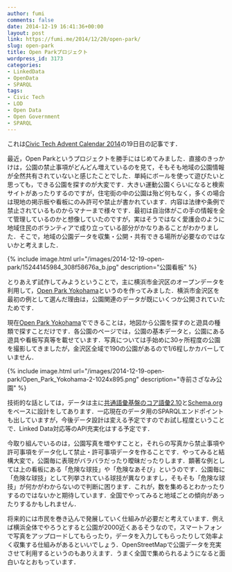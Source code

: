 ```yaml
---
author: fumi
comments: false
date: 2014-12-19 16:41:36+00:00
layout: post
link: https://fumi.me/2014/12/20/open-park/
slug: open-park
title: Open Parkプロジェクト
wordpress_id: 3173
categories:
- LinkedData
- OpenData
- SPARQL
tags:
- Civic Tech
- LOD
- Open Data
- Open Government
- SPARQL
---
```


これは[Civic Tech Advent Calendar 2014](http://qiita.com/advent-calendar/2014/civictech)の19日目の記事です．

最近，Open Parkというプロジェクトを勝手にはじめてみました．直接のきっかけは，公園の禁止事項がどんどん増えているのを見て，そもそも地域の公園情報が全然共有されていないと感じたことでした．単純にボールを使って遊びたいと思っても，できる公園を探すのが大変です．大きい運動公園くらいになると検索サイトがあったりするのですが，住宅街の中の公園は殆ど何もなく，多くの場合は現地の掲示板や看板にのみ許可や禁止が書かれています．内容は法律や条例で禁止されているものからマナーまで様々です．最初は自治体がこの手の情報を全て管理しているのかと想像していたのですが，実はそうではなく愛護会のように地域住民のボランティアで成り立っている部分がかなりあることがわかりました．そこで，地域の公園データを収集・公開・共有できる場所が必要なのではないかと考えました．

{% include image.html url="/images/2014-12-19-open-park/15244145984_308f58676a_b.jpg" description="公園看板" %}

とりあえず試作してみようということで，主に横浜市金沢区のオープンデータを利用して，[Open Park Yokohama](http://yokohama.openpark.jp)というのを作ってみました．横浜市金沢区を最初の例として選んだ理由は，公園関連のデータが既にいくつか公開されていたためです．

現在[Open Park Yokohama](http://yokohama.openpark.jp)でできることは，地図から公園を探すのと遊具の種類で探すことだけです．各公園のページでは，公園の基本データと，公園にある遊具や看板写真等を載せています．写真については手始めに30ヶ所程度の公園を撮影してきましたが，金沢区全域で190の公園があるので1/6程しかカバーしていません．


{% include image.html url="/images/2014-12-19-open-park/Open_Park_Yokohama-2-1024x895.png" description="寺前さざなみ公園" %}

技術的な話としては，データは主に[共通語彙基盤のコア語彙2.10](http://goikiban.ipa.go.jp/node665)と[Schema.org](http://schema.org)をベースに設計をしてあります．一応現在のデータ用のSPARQLエンドポイントも出していますが，今後データ設計は変える予定ですのでお試し程度ということで．Linked Data対応等のAPI充実化はする予定です．

今取り組んでいるのは，公園写真を増やすことと，それらの写真から禁止事項や許可事項をデータ化して禁止・許可事項データを作ることです．やってみると結構大変で，公園毎に表現がバラバラだったり曖昧だったりします．顕著な例としては上の看板にある「危険な球技」や「危険なあそび」というのです．公園毎に「危険な球技」として列挙されている球技が異なりますし，そもそも「危険な球技」が何かがわからないので判断に困ります．これが，数を集めるとわかったりするのではないかと期待しています．全国でやってみると地域ごとの傾向があったりするかもしれません．

将来的には市民を巻き込んで発展していく仕組みが必要だと考えています．例えば横浜全体でやろうとすると公園が2000近くあるそうなので，スマートフォンで写真をアップロードしてもらったり，データを入力してもらったりして効率よく収集する仕組みがあるといいでしょう．OpenStreetMapで公園データを充実させて利用するというのもありえます．うまく全国で集められるようになると面白いなとおもっています．
